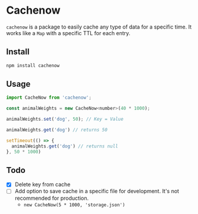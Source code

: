 # Cachenow

`cachenow` is a package to easily cache any type of data for a specific time. It works like a `Map` with a specific TTL for each entry.

## Install

```sh
npm install cachenow
```

## Usage

```javascript
import CacheNow from 'cachenow';

const animalWeights = new CacheNow<number>(40 * 1000);

animalWeights.set('dog', 50); // Key = Value

animalWeights.get('dog') // returns 50

setTimeout(() => {
  animalWeights.get('dog') // returns null
}, 50 * 1000)
```

## Todo

* [x] Delete key from cache
* [ ] Add option to save cache in a specific file for development. It's not recommended for production.
  * `new CacheNow(5 * 1000, 'storage.json')`
